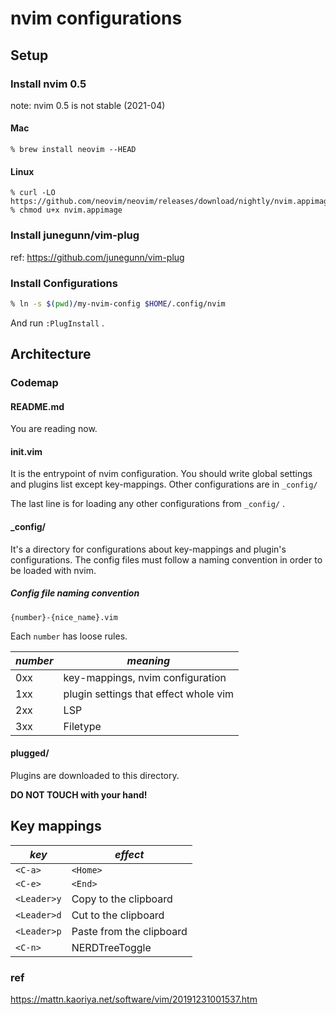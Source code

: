 # nvim configurations

## Setup

### Install nvim 0.5

note: nvim 0.5 is not stable (2021-04)

#### Mac

```
% brew install neovim --HEAD
```

#### Linux

```
% curl -LO https://github.com/neovim/neovim/releases/download/nightly/nvim.appimage
% chmod u+x nvim.appimage
```

### Install junegunn/vim-plug

ref: https://github.com/junegunn/vim-plug

### Install Configurations

```zsh
% ln -s $(pwd)/my-nvim-config $HOME/.config/nvim
```

And run `:PlugInstall` .

## Architecture

### Codemap

#### README.md

You are reading now.

#### init.vim

It is the entrypoint of nvim configuration.
You should write global settings and plugins list except key-mappings.
Other configurations are in `_config/`

The last line is for loading any other configurations from `_config/` .

#### _config/

It's a directory for configurations about key-mappings and plugin's configurations.
The config files must follow a naming convention in order to be loaded with nvim.

##### Config file naming convention

`{number}-{nice_name}.vim`

Each `number` has loose rules.

|*number*|*meaning*|
|--------|---------|
|0xx     | key-mappings, nvim configuration |
|1xx     | plugin settings that effect whole vim |
|2xx     | LSP |
|3xx     | Filetype |

#### plugged/

Plugins are downloaded to this directory.

**DO NOT TOUCH with your hand!**

## Key mappings

|*key*|*effect*|
|-----|--------|
| `<C-a>` | `<Home>` |
| `<C-e>` | `<End>` |
| `<Leader>y` | Copy to the clipboard |
| `<Leader>d` | Cut to the clipboard |
| `<Leader>p` | Paste from the clipboard |
| `<C-n>` | NERDTreeToggle |

### ref

https://mattn.kaoriya.net/software/vim/20191231001537.htm

